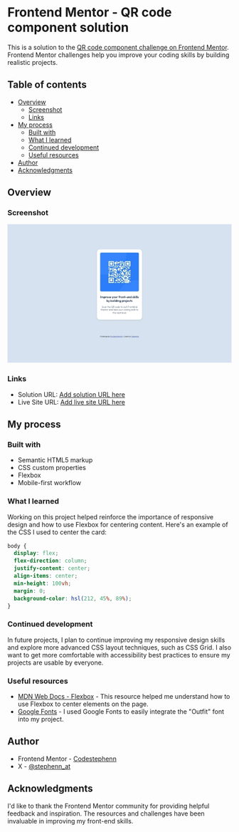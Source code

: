 # Frontend Mentor - QR code component solution

This is a solution to the [QR code component challenge on Frontend Mentor](https://www.frontendmentor.io/challenges/qr-code-component-iux_sIO_H). Frontend Mentor challenges help you improve your coding skills by building realistic projects.

## Table of contents

- [Overview](#overview)
  - [Screenshot](#screenshot)
  - [Links](#links)
- [My process](#my-process)
  - [Built with](#built-with)
  - [What I learned](#what-i-learned)
  - [Continued development](#continued-development)
  - [Useful resources](#useful-resources)
- [Author](#author)
- [Acknowledgments](#acknowledgments)

## Overview

### Screenshot

![QR Code Component Screenshot](images/Screenshot.jpg)

### Links

- Solution URL: [Add solution URL here](https://your-solution-url.com)
- Live Site URL: [Add live site URL here](https://your-live-site-url.com)

## My process

### Built with

- Semantic HTML5 markup
- CSS custom properties
- Flexbox
- Mobile-first workflow

### What I learned

Working on this project helped reinforce the importance of responsive design and how to use Flexbox for centering content. Here's an example of the CSS I used to center the card:

```css
body {
  display: flex;
  flex-direction: column;
  justify-content: center;
  align-items: center;
  min-height: 100vh;
  margin: 0;
  background-color: hsl(212, 45%, 89%);
}
```

### Continued development

In future projects, I plan to continue improving my responsive design skills and explore more advanced CSS layout techniques, such as CSS Grid. I also want to get more comfortable with accessibility best practices to ensure my projects are usable by everyone.

### Useful resources

- [MDN Web Docs - Flexbox](https://developer.mozilla.org/en-US/docs/Learn/CSS/CSS_layout/Flexbox) - This resource helped me understand how to use Flexbox to center elements on the page.
- [Google Fonts](https://fonts.google.com/) - I used Google Fonts to easily integrate the "Outfit" font into my project.

## Author

- Frontend Mentor - [Codestephenn](https://www.frontendmentor.io/profile/Codestephenn)
- X - [@stephenn_at](https://www.x.com/stephenn_at)

## Acknowledgments

I'd like to thank the Frontend Mentor community for providing helpful feedback and inspiration. The resources and challenges have been invaluable in improving my front-end skills.

